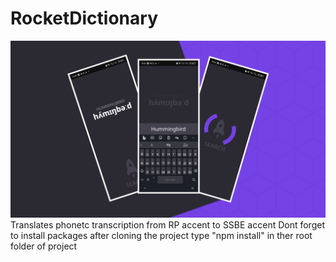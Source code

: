 # RocketDictionary
![alt text](https://github.com/LustraGitZx/RocketDictionary/blob/main/Header.jpg?raw=true)
Translates phonetc transcription from RP accent to SSBE accent
Dont forget to install packages after cloning the project
type "npm install" in ther root folder of project
